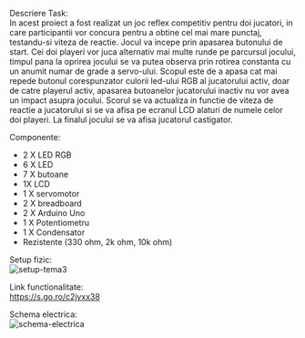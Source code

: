 Descriere Task:  
   In acest proiect a fost realizat un joc reflex competitiv pentru doi jucatori, in care participantii vor concura pentru a obtine cel mai mare punctaj, testandu-si viteza de reactie. Jocul va incepe prin apasarea butonului de start. Cei doi playeri vor juca alternativ mai multe runde pe parcursul jocului, timpul pana la oprirea jocului se va putea observa prin rotirea constanta cu un anumit numar de grade a servo-ului. Scopul este de a apasa cat mai repede butonul corespunzator culorii led-ului RGB al jucatorului activ, doar de catre playerul activ, apasarea butoanelor jucatorului inactiv nu vor avea un impact asupra jocului. Scorul se va actualiza in functie de viteza de reactie a jucatorului si se va afisa pe ecranul LCD alaturi de numele celor doi playeri. La finalul jocului se va afisa jucatorul castigator.  

Componente:    
-	2 X LED RGB  
-	6 X LED  
-	7 X butoane  
-	1X LCD  
-	1 X servomotor  
-	2 X breadboard  
-	2 X Arduino Uno  
-	1 X Potentiometru  
-	1 X Condensator  
-	Rezistente (330 ohm, 2k ohm, 10k ohm)

Setup fizic:  
![setup-tema3](https://github.com/user-attachments/assets/7dfda442-951b-454d-97b8-a8d00e6dad03)  

Link functionalitate:  
https://s.go.ro/c2jvxx38 

Schema electrica:  
![schema-electrica](https://github.com/user-attachments/assets/e1beb47c-bdc9-4fce-8be8-e8f2cb7e120f)






